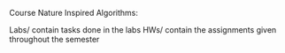 Course Nature Inspired Algorithms:

Labs/ contain tasks done in the labs
HWs/ contain the assignments given throughout the semester
